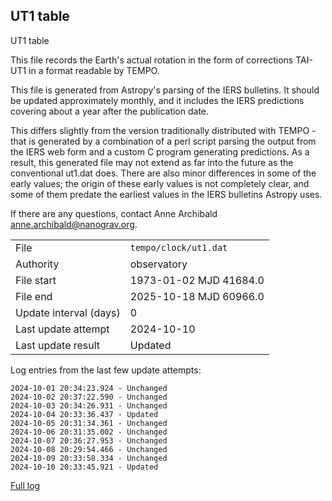 
## UT1 table

UT1 table

This file records the Earth's actual rotation in the form of
corrections TAI-UT1 in a format readable by TEMPO.

This file is generated from Astropy's parsing of the IERS
bulletins. It should be updated approximately monthly, and it
includes the IERS predictions covering about a year after the
publication date.

This differs slightly from the version traditionally distributed
with TEMPO - that is generated by a combination of a perl script
parsing the output from the IERS web form and a custom C program
generating predictions. As a result, this generated file may not
extend as far into the future as the conventional ut1.dat does.
There are also minor differences in some of the early values; the
origin of these early values is not completely clear, and some of
them predate the earliest values in the IERS bulletins Astropy uses.

If there are any questions, contact Anne Archibald
<anne.archibald@nanograv.org>.

|     |     |
|:--- |:--- |
| File | `tempo/clock/ut1.dat` |
| Authority | observatory |
| File start | 1973-01-02 MJD 41684.0 |
| File end | 2025-10-18 MJD 60966.0 |
| Update interval (days) | 0 |
| Last update attempt | 2024-10-10 |
| Last update result | Updated |

Log entries from the last few update attempts:
```
2024-10-01 20:34:23.924 - Unchanged
2024-10-02 20:37:22.590 - Unchanged
2024-10-03 20:34:26.931 - Unchanged
2024-10-04 20:33:36.437 - Updated
2024-10-05 20:31:34.361 - Unchanged
2024-10-06 20:31:35.002 - Unchanged
2024-10-07 20:36:27.953 - Unchanged
2024-10-08 20:29:54.466 - Unchanged
2024-10-09 20:33:58.334 - Unchanged
2024-10-10 20:33:45.921 - Updated
```
[Full log](https://raw.githubusercontent.com/ipta/pulsar-clock-corrections/main/log/tempo/clock/ut1.dat.log)
